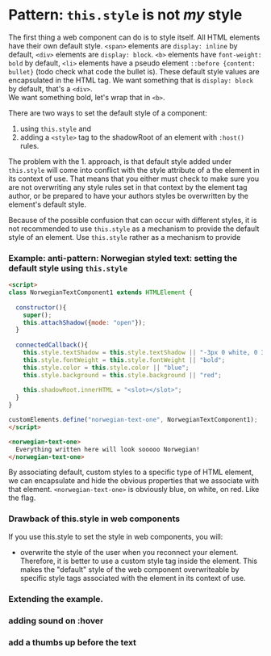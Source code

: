 # Pattern: `this.style` is not *my* style

The first thing a web component can do is to style itself.
All HTML elements have their own default style.
`<span>` elements are `display: inline` by default, `<div>` elements are `display: block`.
`<b>` elements have `font-weight: bold` by default, `<li>` elements have a pseudo element `::before {content: bullet}` 
(todo check what code the bullet is).
These default style values are encapsulated in the HTML tag. 
We want something that is `display: block` by default, that's a `<div>`.   
We want something bold, let's wrap that in `<b>`.
                 
There are two ways to set the default style of a component: 
1. using `this.style` and 
2. adding a `<style>` tag to the shadowRoot of an element with `:host()` rules.

The problem with the 1. approach, is that default style added under `this.style`
will come into conflict with the style attribute of a the element in its context of use.
That means that you either must check to make sure you are not overwriting any style rules
set in that context by the element tag author, or be prepared to have your authors styles 
be overwritten by the element's default style. 
                                                                   
Because of the possible confusion that can occur with different styles, 
it is not recommended to use `this.style` as a mechanism to provide the default style of an element.
Use `this.style` rather as a mechanism to provide 

### Example: anti-pattern: Norwegian styled text: setting the default style using `this.style`
```html
<script>  
class NorwegianTextComponent1 extends HTMLElement {
  
  constructor(){
    super();
    this.attachShadow({mode: "open"});
  }
  
  connectedCallback(){
    this.style.textShadow = this.style.textShadow || "-3px 0 white, 0 3px white, 3px 0 white, 0 -3px white";
    this.style.fontWeight = this.style.fontWeight || "bold";
    this.style.color = this.style.color || "blue";
    this.style.background = this.style.background || "red";
    
    this.shadowRoot.innerHTML = "<slot></slot>";
  }
}

customElements.define("norwegian-text-one", NorwegianTextComponent1);
</script>

<norwegian-text-one>
  Everything written here will look sooooo Norwegian!
</norwegian-text-one>
```

By associating default, custom styles to a specific type of HTML element, 
we can encapsulate and hide the obvious properties that we associate with that element.
`<norwegian-text-one>` is obviously blue, on white, on red. Like the flag.

### Drawback of this.style in web components
If you use this.style to set the style in web components, you will: 
* overwrite the style of the user when you reconnect your element.
Therefore, it is better to use a custom style tag inside the element.
This makes the "default" style of the web component overwriteable by specific style tags 
associated with the element in its context of use.

### Extending the example. 
### adding sound on :hover
### add a thumbs up before the text

